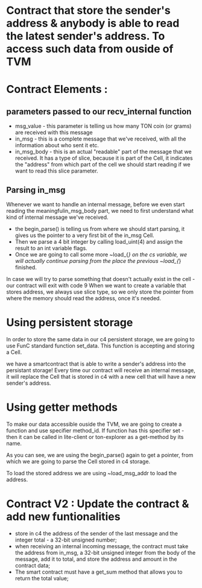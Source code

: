 # Contract that store the sender's address & anybody is able to read the latest sender's address. To access such data from ouside of TVM

# Contract Elements : 

## parameters passed to our recv_internal function
- msg_value - this parameter is telling us how many TON coin (or grams) are received with this message
- in_msg - this is a complete message that we've received, with all the information about who sent it etc. 
- in_msg_body - this is an actual "readable" part of the message that we received. It has a type of slice, because it is part of the Cell, it indicates the "address" from which part of the cell we should start reading if we want to read this slice parameter.

## Parsing in_msg
Whenever we want to handle an internal message, before we even start reading the meaningfulin_msg_body part, we need to first understand what kind of internal message we've received.

- the begin_parse() is telling us from where we should start parsing, it gives us the pointer to a very first bit of the in_msg Cell.
- Then we parse a 4 bit integer by calling load_uint(4) and assign the result to an int variable flags.
- Once we are going to call some more ~load_{*} on the cs variable, we will actually continue parsing from the place the previous ~load_{*} finished.

In case we will try to parse something that doesn't actually exist in the cell - our contract will exit with code 9
When we want to create a variable that stores address, we always use slice type, so we only store the pointer from where the memory should read the address, once it's needed.

# Using persistent storage
In order to store the same data in our c4 persistent storage, we are going to use FunC standard function set_data. This function is accepting and storing a Cell.

we have a smartcontract that is able to write a sender's address into the persistant storage! Every time our contract will receive an internal message, it will replace the Cell that is stored in c4 with a new cell that will have a new sender's address.

# Using getter methods
To make our data accessible ouside the TVM, we are going to create a function and use specifier method_id. If function has this specifier set - then it can be called in lite-client or ton-explorer as a get-method by its name.

As you can see, we are using the begin_parse() again to get a pointer, from which we are going to parse the Cell stored in c4 storage.

To load the stored address we are using ~load_msg_addr to load the address.

# Contract V2 : Update the contract & add new funtionalities 
- store in c4 the address of the sender of the last message and the integer total - a 32-bit unsigned number;
- when receiving an internal incoming message, the contract must take the address from in_msg, a 32-bit unsigned integer from the body of the message, add it to total, and store the address and amount in the contract data;
- The smart contract must have a get_sum method that allows you to return the total value;